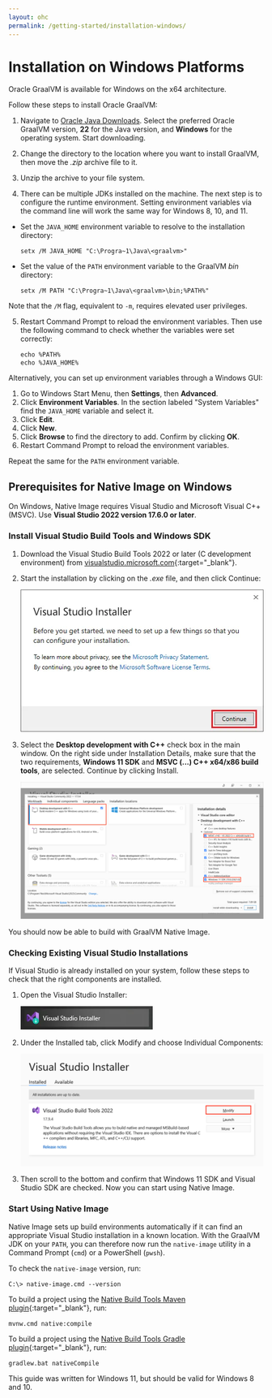 ```yaml
---
layout: ohc
permalink: /getting-started/installation-windows/
---
```


# Installation on Windows Platforms

Oracle GraalVM is available for Windows on the x64 architecture.

Follow these steps to install Oracle GraalVM:

1. Navigate to [Oracle Java Downloads](https://www.oracle.com/java/technologies/downloads/). Select the preferred Oracle GraalVM version, **22** for the Java version, and **Windows** for the operating system. Start downloading.

2. Change the directory to the location where you want to install GraalVM, then move the _.zip_ archive file to it.

3. Unzip the archive to your file system.

4. There can be multiple JDKs installed on the machine. The next step is to configure the runtime environment. Setting environment variables via the command line will work the same way for Windows 8, 10, and 11.
  - Set the `JAVA_HOME` environment variable to resolve to the installation directory:
    ```shell
    setx /M JAVA_HOME "C:\Progra~1\Java\<graalvm>"
    ```
  - Set the value of the `PATH` environment variable to the GraalVM _bin_ directory:
    ```shell
    setx /M PATH "C:\Progra~1\Java\<graalvm>\bin;%PATH%"
    ```  
  Note that the `/M` flag, equivalent to `-m`, requires elevated user privileges.

5. Restart Command Prompt to reload the environment variables. Then use the following command to check whether the variables were set correctly:
    ```shell
    echo %PATH%
    echo %JAVA_HOME%
    ```

Alternatively, you can set up environment variables through a Windows GUI:

1. Go to Windows Start Menu, then **Settings**, then **Advanced**.
2. Click **Environment Variables**. In the section labeled "System Variables" find the `JAVA_HOME` variable and select it.
3. Click **Edit**.
4. Click **New**.
5. Click **Browse** to find the directory to add. Confirm by clicking **OK**.
6. Restart Command Prompt to reload the environment variables.

Repeat the same for the `PATH` environment variable.

## Prerequisites for Native Image on Windows

On Windows, Native Image requires Visual Studio and Microsoft Visual C++(MSVC).
Use **Visual Studio 2022 version 17.6.0 or later**.

### Install Visual Studio Build Tools and Windows SDK

1. Download the Visual Studio Build Tools 2022 or later (C development environment) from [visualstudio.microsoft.com](https://visualstudio.microsoft.com/thank-you-downloading-visual-studio/?sku=BuildTools&rel=16){:target="_blank"}.

2. Start the installation by clicking on the _.exe_ file, and then click Continue:

    ![Install Visual Studio Build Tools](../img/visual_studio_installer.png)

3. Select the **Desktop development with C++** check box in the main window. On the right side under Installation Details, make sure that the two requirements, **Windows 11 SDK** and **MSVC (...) C++ x64/x86 build tools**, are selected. Continue by clicking Install.

    ![Select Desktop development with C++](../img/desktop_development_with_C.png)

You should now be able to build with GraalVM Native Image.

### Checking Existing Visual Studio Installations

If Visual Studio is already installed on your system, follow these steps to check that the right components are installed.

1. Open the Visual Studio Installer:

    ![Open the Visual Studio Installer](../img/open_vs_installer.png)

2. Under the Installed tab, click Modify and choose Individual Components:

    ![Visual Studio Installed Components](../img/visual-studio-installed-components-modify.png)

3. Then scroll to the bottom and confirm that Windows 11 SDK and Visual Studio SDK are checked. Now you can start using Native Image.

### Start Using Native Image

Native Image sets up build environments automatically if it can find an appropriate Visual Studio installation in a known location.
With the GraalVM JDK on your `PATH`, you can therefore now run the `native-image` utility in a Command Prompt (`cmd`) or a PowerShell (`pwsh`).

To check the `native-image` version, run:
```shell
C:\> native-image.cmd --version
```

To build a project using the [Native Build Tools Maven plugin](https://graalvm.github.io/native-build-tools/latest/maven-plugin.html){:target="_blank"}, run:
```shell
mvnw.cmd native:compile
```

To build a project using the [Native Build Tools Gradle plugin](https://graalvm.github.io/native-build-tools/latest/gradle-plugin.html){:target="_blank"}, run:
```shell
gradlew.bat nativeCompile
```

This guide was written for Windows 11, but should be valid for Windows 8 and 10.